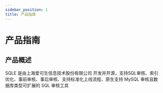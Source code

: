```yaml
---
sidebar_position: 1
title: 产品指南
---
```


# 产品指南
## 产品概述
SQLE 是由上海爱可生信息技术股份有限公司 开发并开源，支持SQL审核、索引优化、事前审核、事后审核、支持标准化上线流程、原生支持 MySQL 审核且数据库类型可扩展的 SQL 审核工具
